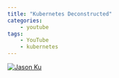 ```yaml
---
title: "Kubernetes Deconstructed"
categories:
    - youtube
tags:
    - YouTube
    - kubernetes
---
```


[![Jason Ku](https://img.youtube.com/vi/90kZRyPcRZw/0.jpg)](https://www.youtube.com/watch?v=90kZRyPcRZw "Everything Is AWESOME")

